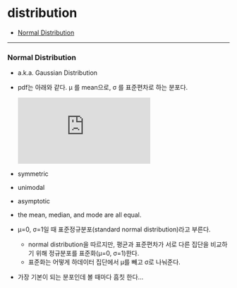 # distribution

- [Normal Distribution](#normal)


* * *
### Normal Distribution <a id="normal"></a>
- a.k.a. Gaussian Distribution
- pdf는 아래와 같다. &mu; 를 mean으로, &sigma; 를 표준편차로 하는 분포다.

    ![수식](https://latex.codecogs.com/gif.latex?%5Cinline%20%5CLARGE%20f%28x%29%3D%7B%5Cfrac%20%7B1%7D%7B%5Csigma%20%7B%5Csqrt%20%7B2%5Cpi%20%7D%7D%7D%7De%5E%7B-%7B%5Cfrac%20%7B1%7D%7B2%7D%7D%5Cleft%28%7B%5Cfrac%20%7Bx-%5Cmu%20%7D%7B%5Csigma%20%7D%7D%5Cright%29%5E%7B2%7D%7D)

- symmetric
- unimodal
- asymptotic
- the mean, median, and mode are all equal. 
-  &mu;=0, &sigma;=1일 때 표준정규분포(standard normal distribution)라고 부른다.
    - normal distribution을 따르지만, 평균과 표준편차가 서로 다른 집단을 비교하기 위해 정규분포를 표준화(&mu;=0, &sigma;=1)한다.
    - 표준화는 어떻게 하데이터 집단에서 &mu;를 빼고 &sigma;로 나눠준다.
- 가장 기본이 되는 분포인데 볼 때마다 흠칫 한다...
